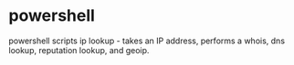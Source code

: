 # powershell
powershell scripts
ip lookup - takes an IP address, performs a whois, dns lookup, reputation lookup, and geoip.
